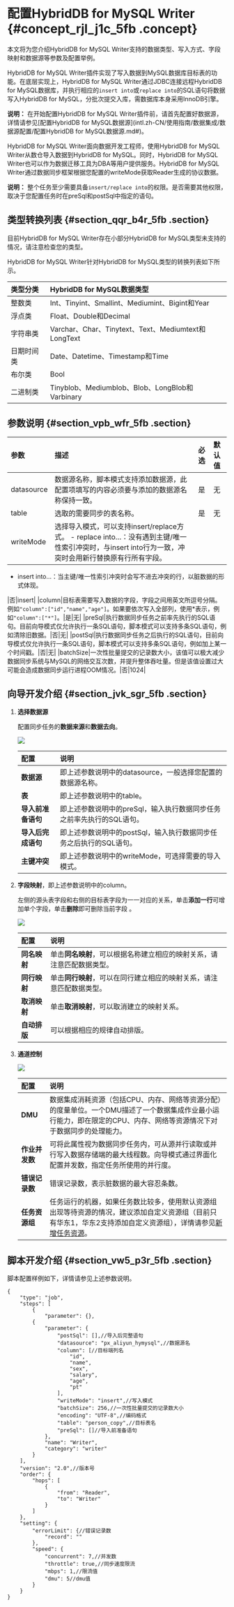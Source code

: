 # 配置HybridDB for MySQL Writer {#concept_rjl_j1c_5fb .concept}

本文将为您介绍HybridDB for MySQL Writer支持的数据类型、写入方式、字段映射和数据源等参数及配置举例。

HybridDB for MySQL Writer插件实现了写入数据到MySQL数据库目标表的功能。在底层实现上，HybridDB for MySQL Writer通过JDBC连接远程HybridDB for MySQL数据库，并执行相应的`insert into`或`replace into`的SQL语句将数据写入HybridDB for MySQL，分批次提交入库，需数据库本身采用InnoDB引擎。

**说明：** 在开始配置HybridDB for MySQL Writer插件前，请首先配置好数据源，详情请参见[配置HybridDB for MySQL数据源](intl.zh-CN/使用指南/数据集成/数据源配置/配置HybridDB for MySQL数据源.md#)。

HybridDB for MySQL Writer面向数据开发工程师，使用HybridDB for MySQL Writer从数仓导入数据到HybridDB for MySQL。同时，HybridDB for MySQL Writer也可以作为数据迁移工具为DBA等用户提供服务。HybridDB for MySQL Writer通过数据同步框架根据您配置的writeMode获取Reader生成的协议数据。

**说明：** 整个任务至少需要具备`insert/replace into`的权限。是否需要其他权限，取决于您配置任务时在preSql和postSql中指定的语句。

## 类型转换列表 {#section_qqr_b4r_5fb .section}

目前HybridDB for MySQL Writer存在小部分HybridDB for MySQL类型未支持的情况，请注意检查您的类型。

HybridDB for MySQL Writer针对HybridDB for MySQL类型的转换列表如下所示。

|类型分类|HybridDB for MySQL数据类型|
|:---|:---------------------|
|整数类|Int、Tinyint、Smallint、Mediumint、Bigint和Year|
|浮点类|Float、Double和Decimal|
|字符串类|Varchar、Char、Tinytext、Text、Mediumtext和LongText|
|日期时间类|Date、Datetime、Timestamp和Time|
|布尔类|Bool|
|二进制类|Tinyblob、Mediumblob、Blob、LongBlob和Varbinary|

## 参数说明 {#section_vpb_wfr_5fb .section}

|参数|描述|必选|默认值|
|:-|:-|:-|:--|
|datasource|数据源名称，脚本模式支持添加数据源，此配置项填写的内容必须要与添加的数据源名称保持一致。|是|无|
|table|选取的需要同步的表名称。|是|无|
|writeMode|选择导入模式，可以支持insert/replace方式。 -   replace into…：没有遇到主键/唯一性索引冲突时，与insert into行为一致，冲突时会用新行替换原有行所有字段。
-   insert into…：当主键/唯一性索引冲突时会写不进去冲突的行，以脏数据的形式体现。

 |否|insert|
|column|目标表需要写入数据的字段，字段之间用英文所逗号分隔。例如`"column":["id","name","age"]`。如果要依次写入全部列，使用\*表示，例如`"column":["*"]`。|是|无|
|preSql|执行数据同步任务之前率先执行的SQL语句。目前向导模式仅允许执行一条SQL语句，脚本模式可以支持多条SQL语句，例如清除旧数据。|否|无|
|postSql|执行数据同步任务之后执行的SQL语句，目前向导模式仅允许执行一条SQL语句，脚本模式可以支持多条SQL语句，例如加上某一个时间戳。|否|无|
|batchSize|一次性批量提交的记录数大小，该值可以极大减少数据同步系统与MySQL的网络交互次数，并提升整体吞吐量。但是该值设置过大可能会造成数据同步运行进程OOM情况。|否|1024|

## 向导开发介绍 {#section_jvk_sgr_5fb .section}

1.  **选择数据源** 

    配置同步任务的**数据来源**和**数据去向**。

    ![](http://static-aliyun-doc.oss-cn-hangzhou.aliyuncs.com/assets/img/62205/155859634232039_zh-CN.png)

    |配置|说明|
    |:-|:-|
    |**数据源**|即上述参数说明中的datasource，一般选择您配置的数据源名称。|
    |**表**|即上述参数说明中的table。|
    |**导入前准备语句**|即上述参数说明中的preSql，输入执行数据同步任务之前率先执行的SQL语句。|
    |**导入后完成语句**|即上述参数说明中的postSql，输入执行数据同步任务之后执行的SQL语句。|
    |**主键冲突**|即上述参数说明中的writeMode，可选择需要的导入模式。|

2.  **字段映射**，即上述参数说明中的column。

    左侧的源头表字段和右侧的目标表字段为一一对应的关系，单击**添加一行**可增加单个字段，单击**删除**即可删除当前字段 。

    ![](http://static-aliyun-doc.oss-cn-hangzhou.aliyuncs.com/assets/img/62205/155859634232041_zh-CN.png)

    |配置|说明|
    |:-|:-|
    |**同名映射**|单击**同名映射**，可以根据名称建立相应的映射关系，请注意匹配数据类型。|
    |**同行映射**|单击**同行映射**，可以在同行建立相应的映射关系，请注意匹配数据类型。|
    |**取消映射**|单击**取消映射**，可以取消建立的映射关系。|
    |**自动排版**|可以根据相应的规律自动排版。|

3.  **通道控制**

    ![](http://static-aliyun-doc.oss-cn-hangzhou.aliyuncs.com/assets/img/62209/155859634232018_zh-CN.png)

    |配置|说明|
    |:-|:-|
    |**DMU**|数据集成消耗资源（包括CPU、内存、网络等资源分配）的度量单位。一个DMU描述了一个数据集成作业最小运行能力，即在限定的CPU、内存、网络等资源情况下对于数据同步的处理能力。|
    |**作业并发数**|可将此属性视为数据同步任务内，可从源并行读取或并行写入数据存储端的最大线程数。向导模式通过界面化配置并发数，指定任务所使用的并行度。|
    |**错误记录数**|错误记录数，表示脏数据的最大容忍条数。|
    |**任务资源组**|任务运行的机器，如果任务数比较多，使用默认资源组出现等待资源的情况，建议添加自定义资源组（目前只有华东1，华东2支持添加自定义资源组），详情请参见[新增任务资源](intl.zh-CN/使用指南/数据集成/常见配置/新增任务资源.md#)。|


## 脚本开发介绍 {#section_vw5_p3r_5fb .section}

脚本配置样例如下，详情请参见上述参数说明。

```
{
    "type": "job",
    "steps": [
        {
            "parameter": {},
        {
            "parameter": {
                "postSql": [],//导入后完整语句
                "datasource": "px_aliyun_hymysql",//数据源名
                "column": [//目标端列名
                    "id",
                    "name",
                    "sex",
                    "salary",
                    "age",
                    "pt"
                ],
                "writeMode": "insert",//写入模式
                "batchSize": 256,//一次性批量提交的记录数大小
                "encoding": "UTF-8",//编码格式
                "table": "person_copy",//目标表名
                "preSql": []//导入前准备语句
            },
            "name": "Writer",
            "category": "writer"
        }
    ],
    "version": "2.0",//版本号
    "order": {
        "hops": [
            {
                "from": "Reader",
                "to": "Writer"
            }
        ]
    },
    "setting": {
        "errorLimit": {//错误记录数
            "record": ""
        },
        "speed": {
            "concurrent": 7,//并发数
            "throttle": true,//同步速度限流
            "mbps": 1,//限流值
            "dmu": 5//dmu值
        }
    }
}
```

